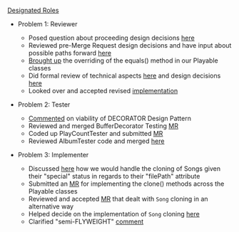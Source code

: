 [Designated Roles](https://gitlab.cs.mcgill.ca/mnassif/303a4t11/-/issues/1)
- Problem 1: Reviewer
  - Posed question about proceeding design decisions [here](https://gitlab.cs.mcgill.ca/mnassif/303a4t11/-/issues/2#note_21385)
  - Reviewed pre-Merge Request design decisions and have input about possible paths forward [here](https://gitlab.cs.mcgill.ca/mnassif/303a4t11/-/issues/2#note_21478) 
  - [Brought up](https://gitlab.cs.mcgill.ca/mnassif/303a4t11/-/issues/2#note_21707) the overriding of the equals() method in our Playable classes                                                                                                                                                                                                                                                                                                    
  - Did formal review of technical aspects [here](https://gitlab.cs.mcgill.ca/mnassif/303a4t11/-/merge_requests/3) and design decisions [here](https://gitlab.cs.mcgill.ca/mnassif/303a4t11/-/issues/2#note_22335)
  - Looked over and accepted revised [implementation](https://gitlab.cs.mcgill.ca/mnassif/303a4t11/-/merge_requests/7#note_22452)  


- Problem 2: Tester
  - [Commented](https://gitlab.cs.mcgill.ca/mnassif/303a4t11/-/issues/3#note_22035) on viability of DECORATOR Design Pattern
  - Reviewed and merged BufferDecorator Testing [MR](https://gitlab.cs.mcgill.ca/mnassif/303a4t11/-/merge_requests/24#note_26003)
  - Coded up PlayCountTester and submitted [MR](https://gitlab.cs.mcgill.ca/mnassif/303a4t11/-/merge_requests/27)
  - Reviewed AlbumTester code and merged [here](https://gitlab.cs.mcgill.ca/mnassif/303a4t11/-/merge_requests/23)

- Problem 3: Implementer
  - Discussed [here](https://gitlab.cs.mcgill.ca/mnassif/303a4t11/-/issues/4#note_21816) how we would handle the cloning of Songs given their "special" status in regards to their "filePath" attribute 
  - Submitted an [MR](https://gitlab.cs.mcgill.ca/mnassif/303a4t11/-/merge_requests/5) for implementing the clone() methods across the Playable classes
  - Reviewed and accepted [MR](https://gitlab.cs.mcgill.ca/mnassif/303a4t11/-/merge_requests/6) that dealt with `Song` cloning in an alternative way
  - Helped decide on the implementation of `Song` cloning [here](https://gitlab.cs.mcgill.ca/mnassif/303a4t11/-/issues/4#note_23203)
  - Clarified "semi-FLYWEIGHT" [comment](https://gitlab.cs.mcgill.ca/mnassif/303a4t11/-/issues/4#note_24522)